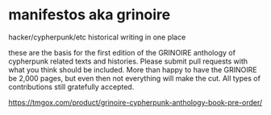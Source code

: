 # manifestos aka grinoire
hacker/cypherpunk/etc historical writing in one place

these are the basis for the first edition of the GRINOIRE anthology of cypherpunk related texts and histories. Please submit pull requests with what you think should be included. More than happy to have the GRINOIRE be 2,000 pages, but even then not everything will make the cut. All types of contributions still gratefully accepted.

https://tmgox.com/product/grinoire-cypherpunk-anthology-book-pre-order/

